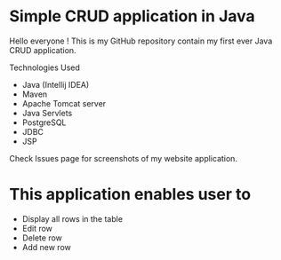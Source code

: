 # Simple CRUD application in Java

Hello everyone !
This is my GitHub repository contain my first ever Java CRUD application.

Technologies Used
* Java (Intellij IDEA)
* Maven
* Apache Tomcat server
* Java Servlets
* PostgreSQL
* JDBC
* JSP

Check Issues page for screenshots of my website application.

# This application enables user to
* Display all rows in the table
* Edit row
* Delete row
* Add new row
